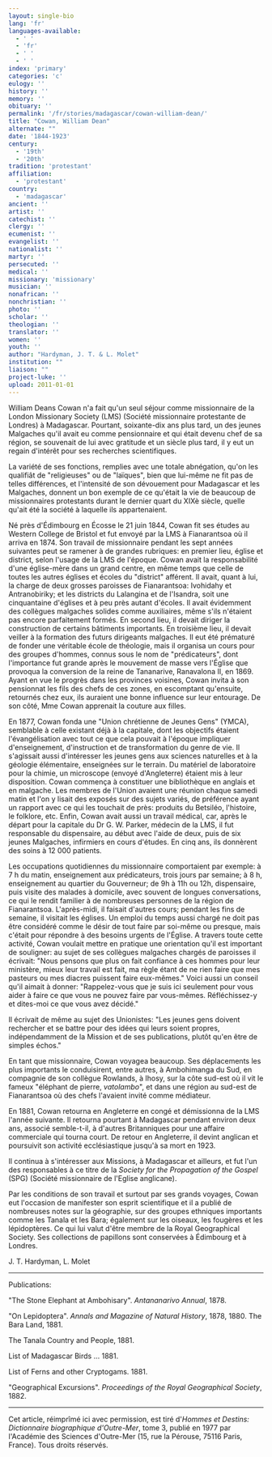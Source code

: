 ```yaml
---
layout: single-bio
lang: 'fr'
languages-available:
  - ' '
  - 'fr'
  - ' '
  - ' '
index: 'primary'
categories: 'c'
eulogy: ''
history: ''
memory: ''
obituary: ''
permalink: '/fr/stories/madagascar/cowan-william-dean/'
title: "Cowan, William Dean"
alternate: ""
date: '1844-1923'
century:
  - '19th'
  - '20th'
tradition: 'protestant'
affiliation:
  - 'protestant'
country:
  - 'madagascar'
ancient: ''
artist: ''
catechist: ''
clergy: ''
ecumenist: ''
evangelist: ''
nationalist: ''
martyr: ''
persecuted: ''
medical: ''
missionary: 'missionary'
musician: ''
nonafrican: ''
nonchristian: ''
photo: ''
scholar: ''
theologian: ''
translator: ''
women: ''
youth: ''
author: "Hardyman, J. T. & L. Molet"
institution: ""
liaison: ""
project-luke: ''
upload: 2011-01-01
---
```




William Deans Cowan n'a fait qu'un seul séjour comme missionnaire de la London Missionary Society (LMS) (Société missionnaire protestante de Londres) à Madagascar. Pourtant, soixante-dix ans plus tard, un des jeunes Malgaches qu'il avait eu comme pensionnaire et qui était devenu chef de sa région, se souvenait de lui avec gratitude et un siècle plus tard, il y eut un regain d'intérêt pour ses recherches scientifiques.

La variété de ses fonctions, remplies avec une totale abnégation, qu'on les qualifiât de "religieuses" ou de "laïques", bien que lui-même ne fit pas de telles différences, et l'intensité de son dévouement pour Madagascar et les Malgaches, donnent un bon exemple de ce qu'était la vie de beaucoup de missionnaires protestants durant le dernier quart du XIXè siècle, quelle qu'ait été la société à laquelle ils appartenaient.

Né près d'Édimbourg en Écosse le 21 juin 1844, Cowan fit ses études au Western College de Bristol et fut envoyé par la LMS à Fianarantsoa où il arriva en 1874. Son travail de missionnaire pendant les sept années suivantes peut se ramener à de grandes rubriques: en premier lieu, église et district, selon l'usage de la LMS de l'époque. Cowan avait la responsabilité d'une église-mère dans un grand centre, en même temps que celle de toutes les autres églises et écoles du "district" afférent. Il avait, quant à lui, la charge de deux grosses paroisses de Fianarantsoa: Ivohidahy et Antranobiriky; et les districts du Lalangina et de l'Isandra, soit une cinquantaine d'églises et à peu près autant d'écoles. Il avait évidemment des collègues malgaches solides comme auxiliaires, même s'ils n'étaient pas encore parfaitement formés. En second lieu, il devait diriger la construction de certains bâtiments importants. En troisième lieu, il devait veiller à la formation des futurs dirigeants malgaches. Il eut été prématuré de fonder une véritable école de théologie, mais il organisa un cours pour des groupes d'hommes, connus sous le nom de "prédicateurs", dont l'importance fut grande après le mouvement de masse vers l'Église que provoqua la conversion de la reine de Tananarive, Ranavalona II, en 1869. Ayant en vue le progrès dans les provinces voisines, Cowan invita à son pensionnat les fils des chefs de ces zones, en escomptant qu'ensuite, retournés chez eux, ils auraient une bonne influence sur leur entourage. De son côté, Mme Cowan apprenait la couture aux filles.

En 1877, Cowan fonda une "Union chrétienne de Jeunes Gens" (YMCA), semblable à celle existant déjà à la capitale, dont les objectifs étaient l'évangélisation avec tout ce que cela pouvait à l'époque impliquer d'enseignement, d'instruction et de transformation du genre de vie. Il s'agissait aussi d'intéresser les jeunes gens aux sciences naturelles et à la géologie élémentaire, enseignées sur le terrain. Du matériel de laboratoire pour la chimie, un microscope (envoyé d'Angleterre) étaient mis à leur disposition. Cowan commença à constituer une bibliothèque en anglais et en malgache. Les membres de l'Union avaient une réunion chaque samedi matin et l'on y lisait des exposés sur des sujets variés, de préférence ayant un rapport avec ce qui les touchait de près: produits du Betsiléo, l'histoire, le folklore, etc. Enfin, Cowan avait aussi un travail médical, car, après le départ pour la capitale du Dr G. W. Parker, médecin de la LMS, il fut responsable du dispensaire, au début avec l'aide de deux, puis de six jeunes Malgaches, infirmiers en cours d'études. En cinq ans, ils donnèrent des soins à 12 000 patients.

Les occupations quotidiennes du missionnaire comportaient par exemple: à 7 h du matin, enseignement aux prédicateurs, trois jours par semaine; à 8 h, enseignement au quartier du Gouverneur; de 9h à 11h ou 12h, dispensaire, puis visite des malades à domicile, avec souvent de longues conversations, ce qui le rendit familier à de nombreuses personnes de la région de Fianarantsoa. L'après-midi, il faisait d'autres cours; pendant les fins de semaine, il visitait les églises. Un emploi du temps aussi chargé ne doit pas être considéré comme le désir de tout faire par soi-même ou presque, mais c'était pour répondre à des besoins urgents de l'Église. A travers toute cette activité, Cowan voulait mettre en pratique une orientation qu'il est important de souligner: au sujet de ses collègues malgaches chargés de paroisses il écrivait: "Nous pensons que plus on fait confiance à ces hommes pour leur ministère, mieux leur travail est fait, ma règle étant de ne rien faire que mes pasteurs ou mes diacres puissent faire eux-mêmes." Voici aussi un conseil qu'il aimait à donner: "Rappelez-vous que je suis ici seulement pour vous aider à faire ce que vous ne pouvez faire par vous-mêmes. Réfléchissez-y et dites-moi ce que vous avez décidé."

Il écrivait de même au sujet des Unionistes: "Les jeunes gens doivent rechercher et se battre pour des idées qui leurs soient propres, indépendamment de la Mission et de ses publications, plutôt qu'en être de simples échos."

En tant que missionnaire, Cowan voyagea beaucoup. Ses déplacements les plus importants le conduisirent, entre autres, à Ambohimanga du Sud, en compagnie de son collègue Rowlands, à Ihosy, sur la côte sud-est où il vit le fameux "éléphant de pierre, *vatolambo*", et dans une région au sud-est de Fianarantsoa où des chefs l'avaient invité comme médiateur.

En 1881, Cowan retourna en Angleterre en congé et démissionna de la LMS l'année suivante. Il retourna pourtant à Madagascar pendant environ deux ans, associé semble-t-il, à d'autres Britanniques pour une affaire commerciale qui tourna court. De retour en Angleterre, il devint anglican et poursuivit son activité ecclésiastique jusqu'à sa mort en 1923.

Il continua à s'intéresser aux Missions, à Madagascar et ailleurs, et fut l'un des responsables à ce titre de la *Society for the Propagation of the Gospel* (SPG) (Société missionnaire de l'Eglise anglicane).

Par les conditions de son travail et surtout par ses grands voyages, Cowan eut l'occasion de manifester son esprit scientifique et il a publié de nombreuses notes sur la géographie, sur des groupes ethniques importants comme les Tanala et les Bara; également sur les oiseaux, les fougères et les lépidoptères. Ce qui lui valut d'être membre de la Royal Geographical Society. Ses collections de papillons sont conservées à Édimbourg et à Londres.

J. T. Hardyman, L. Molet

---

Publications:

"The Stone Elephant at Ambohisary". *Antananarivo Annual*, 1878.

"On Lepidoptera". *Annals and Magazine of Natural History*, 1878, 1880. The Bara Land, 1881.

The Tanala Country and People, 1881.

List of Madagascar Birds ... 1881.

List of Ferns and other Cryptogams. 1881.

"Geographical Excursions". *Proceedings of the Royal Geographical Society*, 1882.

---

Cet article, réimprîmé ici avec permission, est tiré d'*Hommes et Destins: Dictionnaire biographique d'Outre-Mer*, tome 3, publié en 1977 par l'Académie des Sciences d'Outre-Mer (15, rue la Pérouse, 75116 Paris, France). Tous droits réservés.
